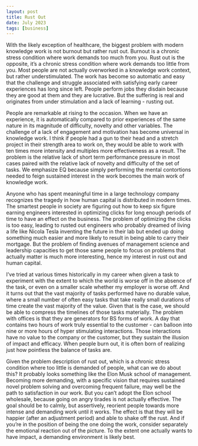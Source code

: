 ```yaml
---
layout: post
title: Rust Out
date: July 2023
tags: [business]
---
```

With the likely exception of healthcare, the biggest problem with modern knowledge work is not burnout but rather rust out. Burnout is a chronic stress condition where work demands too much from you. Rust out is the opposite, it’s a chronic stress condition where work demands too little from you. Most people are not actually overworked in a knowledge work context, but rather understimulated. The work has become so automatic and easy that the challenge and struggle associated with satisfying early career experiences has long since left. People perform jobs they disdain because they are good at them and they are lucrative. But the suffering is real and originates from under stimulation and a lack of learning - rusting out.

People are remarkable at rising to the occasion. When we have an experience, it is automatically compared to prior experiences of the same nature in its magnitude of difficulty, novelty and other variables. The challenge of a lack of engagement and motivation has become universal in knowledge work. I think if people had a gun to their head and a stretch project in their strength area to work on, they would be able to work with ten times more intensity and multiples more effectiveness as a result. The problem is the relative lack of short term performance pressure in most cases paired with the relative lack of novelty and difficulty of the set of tasks. We emphasize EQ because simply performing the mental contortions needed to feign sustained interest in the work becomes the main work of knowledge work.

Anyone who has spent meaningful time in a large technology company recognizes the tragedy in how human capital is distributed in modern times. The smartest people in society are figuring out how to keep six figure earning engineers interested in optimizing clicks for long enough periods of time to have an effect on the business. The problem of optimizing the clicks is too easy, leading to rusted out engineers who probably dreamed of living a life like Nicola Tesla inventing the future in their lab but ended up doing something much easier and more likely to result in being able to carry their mortgage. But the problem of finding avenues of management science and leadership capacities to get those same people to focus on problems that actually matter is much more interesting, hence my interest in rust out and human capital.

I’ve tried at various times historically in my career when given a task to experiment with the extent to which the world is worse off in the absence of the task, or even on a smaller scale whether my employer is worse off. And it turns out that the vast majority of tasks performed have no durable value, where a small number of often easy tasks that take really small durations of time create the vast majority of the value. Given that is the case, we should be able to compress the timelines of those tasks materially. The problem with offices is that they are generators for BS forms of work. A day that contains two hours of work truly essential to the customer - can balloon into nine or more hours of hyper stimulating interactions. Those interactions have no value to the company or the customer, but they sustain the illusion of impact and efficacy. When people burn out, it is often born of realizing just how pointless the balance of tasks are.

Given the problem description of rust out, which is a chronic stress condition where too little is demanded of people, what can we do about this? It probably looks something like the Elon Musk school of management. Becoming more demanding, with a specific vision that requires sustained novel problem solving and overcoming frequent failure, may well be the path to satisfaction in our work. But you can’t adopt the Elon school wholesale, because going on angry tirades is not actually effective. The goal should be to calmly, but assertively, reorient people towards more intense and demanding work until it works. The effect is that they will be happier (after an adjustment period) and able to shake off the rust. And if you’re in the position of being the one doing the work, consider separately the emotional reaction out of the picture. To the extent one actually wants to have impact, a demanding environment is likely best.
